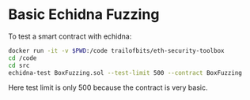 # Basic Echidna Fuzzing

To test a smart contract with echidna:

```bash
docker run -it -v $PWD:/code trailofbits/eth-security-toolbox
cd /code
cd src
echidna-test BoxFuzzing.sol --test-limit 500 --contract BoxFuzzing
```

Here test limit is only 500 because the contract is very basic.

